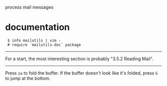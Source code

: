 process mail messages

# documentation

     $ info mailutils | vim -
     # require `mailutils-doc` package

---

For a start, the most interesting section is probably "3.5.2 Reading Mail".

---

Press `za` to fold the buffer.
If the buffer doesn't look like it's folded, press `G` to jump at the bottom.
